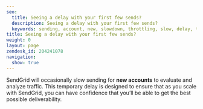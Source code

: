 ```yaml
---
seo:
  title: Seeing a delay with your first few sends? 
  description: Seeing a delay with your first few sends? 
  keywords: sending, account, new, slowdown, throttling, slow, delay, throttle, delays
title: Seeing a delay with your first few sends? 
weight: 0
layout: page
zendesk_id: 204241078
navigation:
  show: true
---
```


SendGrid will occasionally slow sending for **new accounts** to evaluate and analyze traffic. This temporary delay is designed to ensure that as you scale with SendGrid, you can have confidence that you’ll be able to get the best possible deliverability.
 

